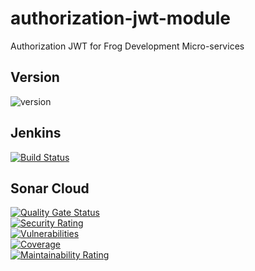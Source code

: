 # authorization-jwt-module
Authorization JWT for Frog Development Micro-services

## Version 
![version](https://img.shields.io/badge/version-0.2.0-blue.svg?cacheSeconds=2592000)

## Jenkins  
[![Build Status](http://jenkins.frog-development.com/buildStatus/icon?job=Modules%2Fauthorization-jwt-module%2Fmaster)](http://jenkins.frog-development.com/job/Modules/job/authorization-jwt-module/job/master/)

## Sonar Cloud  
[![Quality Gate Status](https://sonarcloud.io/api/project_badges/measure?project=FrogDevelopment_authorization-jwt-module&metric=alert_status)](https://sonarcloud.io/dashboard?id=FrogDevelopment_authorization-jwt-module)  
[![Security Rating](https://sonarcloud.io/api/project_badges/measure?project=FrogDevelopment_authorization-jwt-module&metric=security_rating)](https://sonarcloud.io/dashboard?id=FrogDevelopment_authorization-jwt-module)  
[![Vulnerabilities](https://sonarcloud.io/api/project_badges/measure?project=FrogDevelopment_authorization-jwt-module&metric=vulnerabilities)](https://sonarcloud.io/dashboard?id=FrogDevelopment_authorization-jwt-module)  
[![Coverage](https://sonarcloud.io/api/project_badges/measure?project=FrogDevelopment_authorization-jwt-module&metric=coverage)](https://sonarcloud.io/dashboard?id=FrogDevelopment_authorization-jwt-module)  
[![Maintainability Rating](https://sonarcloud.io/api/project_badges/measure?project=FrogDevelopment_authorization-jwt-module&metric=sqale_rating)](https://sonarcloud.io/dashboard?id=FrogDevelopment_authorization-jwt-module)  
